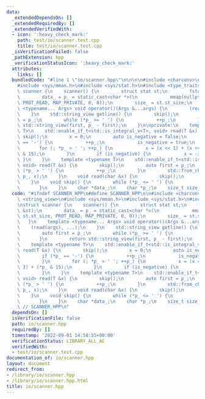 ```yaml
---
data:
  _extendedDependsOn: []
  _extendedRequiredBy: []
  _extendedVerifiedWith:
  - icon: ':heavy_check_mark:'
    path: test/io/scanner.test.cpp
    title: test/io/scanner.test.cpp
  _isVerificationFailed: false
  _pathExtension: hpp
  _verificationStatusIcon: ':heavy_check_mark:'
  attributes:
    links: []
  bundledCode: "#line 1 \"io/scanner.hpp\"\n\n\n\n#include <charconv>\n#include <string_view>\n\
    #include <sys/mman.h>\n#include <sys/stat.h>\n#include <type_traits>\n\nstruct\
    \ scanner {\n    scanner() {\n        struct stat st;\n        fstat(0, &st);\n\
    \        data_ = p_ = static_cast<char *>(\n            mmap(nullptr, st.st_size,\
    \ PROT_READ, MAP_PRIVATE, 0, 0));\n        size_ = st.st_size;\n    }\n    template\
    \ <typename... Args> void operator()(Args &...args) {\n        (read(args), ...);\n\
    \    }\n    std::string_view getline() {\n        skip();\n        auto first\
    \ = p_;\n        while (*p_ >= ' ') {\n            ++p_;\n        }\n        return\
    \ std::string_view(first, p_ - first);\n    }\n\nprivate:\n    template <typename\
    \ T>\n    std::enable_if_t<std::is_integral_v<T>, void> read(T &x) {\n       \
    \ skip();\n        x = 0;\n        auto is_negative = false;\n        if (*p_\
    \ == '-') {\n            ++p_;\n            is_negative = true;\n        }\n \
    \       for (; *p_ > ' '; ++p_) {\n            x = (x << 1) + (x << 3) + (*p_\
    \ & 15);\n        }\n        if (is_negative) {\n            x = -x;\n       \
    \ }\n    }\n    template <typename T>\n    std::enable_if_t<std::is_floating_point_v<T>,\
    \ void> read(T &x) {\n        skip();\n        auto first = p_;\n        while\
    \ (*p_ > ' ') {\n            ++p_;\n        }\n        std::from_chars(first,\
    \ p_, x);\n    }\n    void read(char &x) {\n        skip();\n        x = *p_++;\n\
    \    }\n    void skip() {\n        while (*p_ <= ' ') {\n            ++p_;\n \
    \       }\n    }\n    char *data_;\n    char *p_;\n    size_t size_;\n};\n\n\n"
  code: "#ifndef SCANNER_HPP\n#define SCANNER_HPP\n\n#include <charconv>\n#include\
    \ <string_view>\n#include <sys/mman.h>\n#include <sys/stat.h>\n#include <type_traits>\n\
    \nstruct scanner {\n    scanner() {\n        struct stat st;\n        fstat(0,\
    \ &st);\n        data_ = p_ = static_cast<char *>(\n            mmap(nullptr,\
    \ st.st_size, PROT_READ, MAP_PRIVATE, 0, 0));\n        size_ = st.st_size;\n \
    \   }\n    template <typename... Args> void operator()(Args &...args) {\n    \
    \    (read(args), ...);\n    }\n    std::string_view getline() {\n        skip();\n\
    \        auto first = p_;\n        while (*p_ >= ' ') {\n            ++p_;\n \
    \       }\n        return std::string_view(first, p_ - first);\n    }\n\nprivate:\n\
    \    template <typename T>\n    std::enable_if_t<std::is_integral_v<T>, void>\
    \ read(T &x) {\n        skip();\n        x = 0;\n        auto is_negative = false;\n\
    \        if (*p_ == '-') {\n            ++p_;\n            is_negative = true;\n\
    \        }\n        for (; *p_ > ' '; ++p_) {\n            x = (x << 1) + (x <<\
    \ 3) + (*p_ & 15);\n        }\n        if (is_negative) {\n            x = -x;\n\
    \        }\n    }\n    template <typename T>\n    std::enable_if_t<std::is_floating_point_v<T>,\
    \ void> read(T &x) {\n        skip();\n        auto first = p_;\n        while\
    \ (*p_ > ' ') {\n            ++p_;\n        }\n        std::from_chars(first,\
    \ p_, x);\n    }\n    void read(char &x) {\n        skip();\n        x = *p_++;\n\
    \    }\n    void skip() {\n        while (*p_ <= ' ') {\n            ++p_;\n \
    \       }\n    }\n    char *data_;\n    char *p_;\n    size_t size_;\n};\n\n#endif\
    \ // SCANNER_HPP\n"
  dependsOn: []
  isVerificationFile: false
  path: io/scanner.hpp
  requiredBy: []
  timestamp: '2022-09-01 14:58:55+00:00'
  verificationStatus: LIBRARY_ALL_AC
  verifiedWith:
  - test/io/scanner.test.cpp
documentation_of: io/scanner.hpp
layout: document
redirect_from:
- /library/io/scanner.hpp
- /library/io/scanner.hpp.html
title: io/scanner.hpp
---
```

